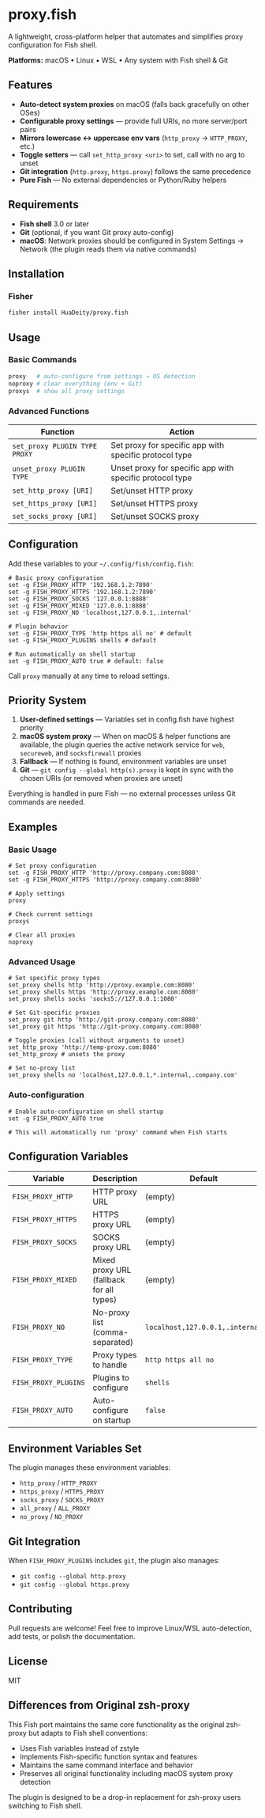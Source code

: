 # proxy.fish

A lightweight, cross-platform helper that automates and simplifies proxy configuration for Fish shell.

**Platforms:** macOS • Linux • WSL • Any system with Fish shell & Git

## Features

- **Auto-detect system proxies** on macOS (falls back gracefully on other OSes)
- **Configurable proxy settings** — provide full URIs, no more server/port pairs
- **Mirrors lowercase ↔ uppercase env vars** (`http_proxy` → `HTTP_PROXY`, etc.)
- **Toggle setters** — call `set_http_proxy <uri>` to set, call with no arg to unset
- **Git integration** (`http.proxy`, `https.proxy`) follows the same precedence
- **Pure Fish** — No external dependencies or Python/Ruby helpers

## Requirements

- **Fish shell** 3.0 or later
- **Git** (optional, if you want Git proxy auto-config)
- **macOS**: Network proxies should be configured in System Settings → Network (the plugin reads them via native commands)

## Installation

### Fisher

```bash
fisher install HuaDeity/proxy.fish
```

## Usage

### Basic Commands

```bash
proxy   # auto-configure from settings → OS detection
noproxy # clear everything (env + Git)
proxys  # show all proxy settings
```

### Advanced Functions

| Function                      | Action                                                   |
| ----------------------------- | -------------------------------------------------------- |
| `set_proxy PLUGIN TYPE PROXY` | Set proxy for specific app with specific protocol type   |
| `unset_proxy PLUGIN TYPE`     | Unset proxy for specific app with specific protocol type |
| `set_http_proxy [URI]`        | Set/unset HTTP proxy                                     |
| `set_https_proxy [URI]`       | Set/unset HTTPS proxy                                    |
| `set_socks_proxy [URI]`       | Set/unset SOCKS proxy                                    |

## Configuration

Add these variables to your `~/.config/fish/config.fish`:

```fish
# Basic proxy configuration
set -g FISH_PROXY_HTTP '192.168.1.2:7890'
set -g FISH_PROXY_HTTPS '192.168.1.2:7890'
set -g FISH_PROXY_SOCKS '127.0.0.1:8888'
set -g FISH_PROXY_MIXED '127.0.0.1:8888'
set -g FISH_PROXY_NO 'localhost,127.0.0.1,.internal'

# Plugin behavior
set -g FISH_PROXY_TYPE 'http https all no' # default
set -g FISH_PROXY_PLUGINS shells # default

# Run automatically on shell startup
set -g FISH_PROXY_AUTO true # default: false
```

Call `proxy` manually at any time to reload settings.

## Priority System

1. **User-defined settings** — Variables set in config.fish have highest priority
2. **macOS system proxy** — When on macOS & helper functions are available, the plugin queries the active network service for `web`, `secureweb`, and `socksfirewall` proxies
3. **Fallback** — If nothing is found, environment variables are unset
4. **Git** — `git config --global http(s).proxy` is kept in sync with the chosen URIs (or removed when proxies are unset)

Everything is handled in pure Fish — no external processes unless Git commands are needed.

## Examples

### Basic Usage

```fish
# Set proxy configuration
set -g FISH_PROXY_HTTP 'http://proxy.company.com:8080'
set -g FISH_PROXY_HTTPS 'http://proxy.company.com:8080'

# Apply settings
proxy

# Check current settings
proxys

# Clear all proxies
noproxy
```

### Advanced Usage

```fish
# Set specific proxy types
set_proxy shells http 'http://proxy.example.com:8080'
set_proxy shells https 'http://proxy.example.com:8080'
set_proxy shells socks 'socks5://127.0.0.1:1080'

# Set Git-specific proxies
set_proxy git http 'http://git-proxy.company.com:8080'
set_proxy git https 'http://git-proxy.company.com:8080'

# Toggle proxies (call without arguments to unset)
set_http_proxy 'http://temp-proxy.com:8080'
set_http_proxy # unsets the proxy

# Set no-proxy list
set_proxy shells no 'localhost,127.0.0.1,*.internal,.company.com'
```

### Auto-configuration

```fish
# Enable auto-configuration on shell startup
set -g FISH_PROXY_AUTO true

# This will automatically run 'proxy' command when Fish starts
```

## Configuration Variables

| Variable             | Description                              | Default                         |
| -------------------- | ---------------------------------------- | ------------------------------- |
| `FISH_PROXY_HTTP`    | HTTP proxy URL                           | (empty)                         |
| `FISH_PROXY_HTTPS`   | HTTPS proxy URL                          | (empty)                         |
| `FISH_PROXY_SOCKS`   | SOCKS proxy URL                          | (empty)                         |
| `FISH_PROXY_MIXED`   | Mixed proxy URL (fallback for all types) | (empty)                         |
| `FISH_PROXY_NO`      | No-proxy list (comma-separated)          | `localhost,127.0.0.1,.internal` |
| `FISH_PROXY_TYPE`    | Proxy types to handle                    | `http https all no`             |
| `FISH_PROXY_PLUGINS` | Plugins to configure                     | `shells`                        |
| `FISH_PROXY_AUTO`    | Auto-configure on startup                | `false`                         |

## Environment Variables Set

The plugin manages these environment variables:

- `http_proxy` / `HTTP_PROXY`
- `https_proxy` / `HTTPS_PROXY`
- `socks_proxy` / `SOCKS_PROXY`
- `all_proxy` / `ALL_PROXY`
- `no_proxy` / `NO_PROXY`

## Git Integration

When `FISH_PROXY_PLUGINS` includes `git`, the plugin also manages:

- `git config --global http.proxy`
- `git config --global https.proxy`

## Contributing

Pull requests are welcome! Feel free to improve Linux/WSL auto-detection, add tests, or polish the documentation.

## License

MIT

## Differences from Original zsh-proxy

This Fish port maintains the same core functionality as the original zsh-proxy but adapts to Fish shell conventions:

- Uses Fish variables instead of zstyle
- Implements Fish-specific function syntax and features
- Maintains the same command interface and behavior
- Preserves all original functionality including macOS system proxy detection

The plugin is designed to be a drop-in replacement for zsh-proxy users switching to Fish shell.
